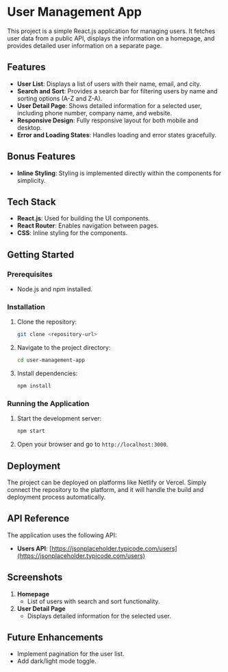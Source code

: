 # User Management App

This project is a simple React.js application for managing users. It fetches user data from a public API, displays the information on a homepage, and provides detailed user information on a separate page.

## Features
- **User List**: Displays a list of users with their name, email, and city.
- **Search and Sort**: Provides a search bar for filtering users by name and sorting options (A-Z and Z-A).
- **User Detail Page**: Shows detailed information for a selected user, including phone number, company name, and website.
- **Responsive Design**: Fully responsive layout for both mobile and desktop.
- **Error and Loading States**: Handles loading and error states gracefully.

## Bonus Features
- **Inline Styling**: Styling is implemented directly within the components for simplicity.

## Tech Stack
- **React.js**: Used for building the UI components.
- **React Router**: Enables navigation between pages.
- **CSS**: Inline styling for the components.

## Getting Started

### Prerequisites
- Node.js and npm installed.

### Installation
1. Clone the repository:
   ```bash
   git clone <repository-url>
   ```
2. Navigate to the project directory:
   ```bash
   cd user-management-app
   ```
3. Install dependencies:
   ```bash
   npm install
   ```

### Running the Application
1. Start the development server:
   ```bash
   npm start
   ```
2. Open your browser and go to `http://localhost:3000`.

## Deployment
The project can be deployed on platforms like Netlify or Vercel. Simply connect the repository to the platform, and it will handle the build and deployment process automatically.

## API Reference
The application uses the following API:
- **Users API**: [https://jsonplaceholder.typicode.com/users](https://jsonplaceholder.typicode.com/users)

## Screenshots
1. **Homepage**
   - List of users with search and sort functionality.
2. **User Detail Page**
   - Displays detailed information for the selected user.

## Future Enhancements
- Implement pagination for the user list.
- Add dark/light mode toggle.




